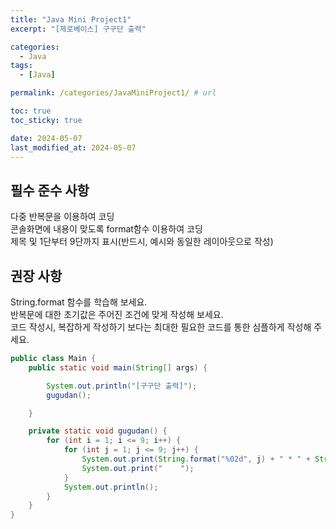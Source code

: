 ```yaml
---
title: "Java Mini Project1"
excerpt: "[제로베이스] 구구단 출력"

categories:
  - Java
tags:
  - [Java]

permalink: /categories/JavaMiniProject1/ # url

toc: true
toc_sticky: true

date: 2024-05-07
last_modified_at: 2024-05-07
---
```


## 필수 준수 사항
다중 반복문을 이용하여 코딩<br>
콘솔화면에 내용이 맞도록 format함수 이용하여 코딩<br>
제목 및 1단부터 9단까지 표시(반드시, 예시와 동일한 레이아웃으로 작성)<br>

## 권장 사항
String.format 함수를 학습해 보세요.<br>
반복문에 대한 초기값은 주어진 조건에 맞게 작성해 보세요.<br>
코드 작성시, 복잡하게 작성하기 보다는 최대한 필요한 코드를 통한 심플하게 작성해 주세요.<br>

```java
public class Main {
    public static void main(String[] args) {

        System.out.println("[구구단 출력]");
        gugudan();

    }

    private static void gugudan() {
        for (int i = 1; i <= 9; i++) {
            for (int j = 1; j <= 9; j++) {
                System.out.print(String.format("%02d", j) + " * " + String.format("%02d", i) + " = " + String.format("%02d", i * j));
                System.out.print("    ");
            }
            System.out.println();
        }
    }
}
```
